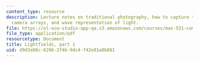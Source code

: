 ```yaml
---
content_type: resource
description: Lecture notes on traditional photography, how to capture the entire world,
  camera arrays, and wave representation of light.
file: https://ol-ocw-studio-app-qa.s3.amazonaws.com/courses/mas-531-computational-camera-and-photography-fall-2009/d9d3a98c62962f469dc4f42e01a0b881_MITMAS_531F09_lec05_notes.pdf
file_type: application/pdf
resourcetype: Document
title: Lightfields, part 1
uid: d9d3a98c-6296-2f46-9dc4-f42e01a0b881
---
```

